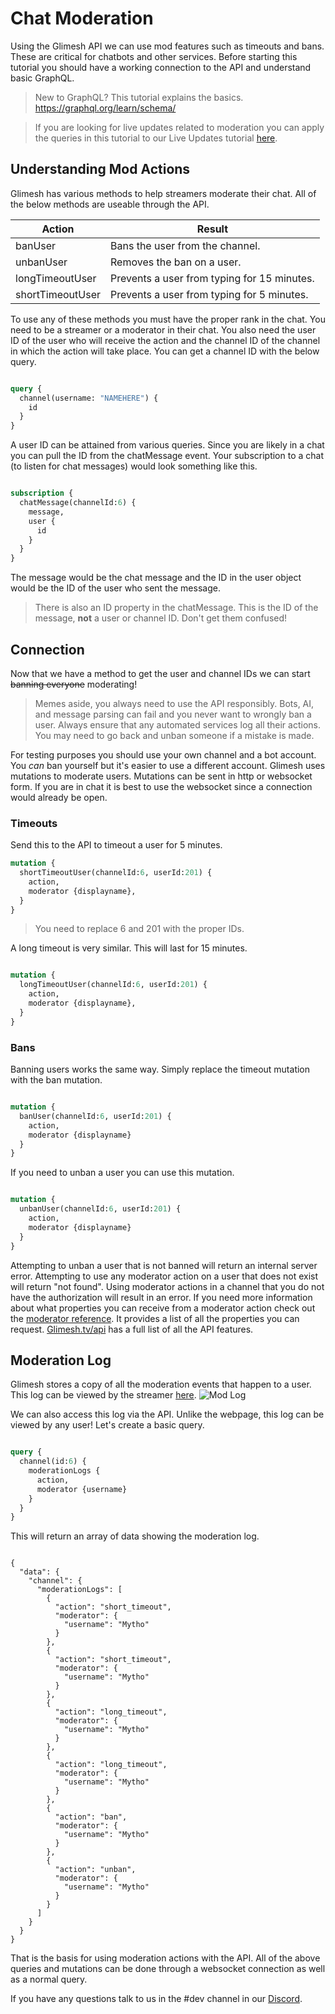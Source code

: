 # Chat Moderation
  
Using the Glimesh API we can use mod features such as timeouts and bans. These are critical for chatbots and other services. Before starting this tutorial you should have a working connection to the API and understand basic GraphQL.

> New to GraphQL? This tutorial explains the basics. https://graphql.org/learn/schema/

> If you are looking for live updates related to moderation you can apply the queries in this tutorial to our Live Updates tutorial [here](/api-docs/docs/api/live-updates/channels).

 
## Understanding Mod Actions

Glimesh has various methods to help streamers moderate their chat. All of the below methods are useable through the API.

|Action|Result |
|--|--|
| banUser | Bans the user from the channel. |
| unbanUser | Removes the ban on a user. |
| longTimeoutUser | Prevents a user from typing for 15 minutes. |
| shortTimeoutUser | Prevents a user from typing for 5 minutes. |

To use any of these methods you must have the proper rank in the chat. You need to be a streamer or a moderator in their chat. You also need the user ID of the user who will receive the action and the channel ID of the channel in which the action will take place.  You can get a channel ID with the below query.

```GraphQL

query {
  channel(username: "NAMEHERE") {
    id
  }
}

```
A user ID can be attained from various queries. Since you are likely in a chat you can pull the ID from the chatMessage event. Your subscription to a chat (to listen for chat messages) would look something like this.
```GraphQL

subscription {
  chatMessage(channelId:6) {
    message,
    user {
      id
    }
  }
}

```
The message would be the chat message and the ID in the user object would be the ID of the user who sent the message. 

> There is also an ID property in the chatMessage. This is the ID of the message, **not** a user or channel ID. Don't get them confused!

## Connection

Now that we have a method to get the user and channel IDs we can start <del>banning everyone</del> moderating!

> Memes aside, you always need to use the API responsibly. Bots, AI, and message parsing can fail and you never want to wrongly ban a user. Always ensure that any automated services log all their actions. You may need to go back and unban someone if a mistake is made.

For testing purposes you should use your own channel and a bot account. You *can* ban yourself but it's easier to use a different account. Glimesh uses mutations to moderate users. Mutations can be sent in http or websocket form. If you are in chat it is best to use the websocket since a connection would already be open. 

### Timeouts

Send this to the API to timeout a user for 5 minutes.


```Graphql
mutation {
  shortTimeoutUser(channelId:6, userId:201) {
    action,
    moderator {displayname},
  }
}
```
> You need to replace 6 and 201 with the proper IDs.

A long timeout is very similar. This will last for 15 minutes.

```graphql

mutation {
  longTimeoutUser(channelId:6, userId:201) {
    action,
    moderator {displayname},
  }
}

```

### Bans

Banning users works the same way. Simply replace the timeout mutation with the ban mutation.

```graphql

mutation {
  banUser(channelId:6, userId:201) {
    action,
    moderator {displayname}
  }
}

```

If you need to unban a user you can use this mutation.

```graphql

mutation {
  unbanUser(channelId:6, userId:201) {
    action,
    moderator {displayname}
  }
}

```

Attempting to unban a user that is not banned will return an internal server error. Attempting to use any moderator action on a user that does not exist will return "not found". Using moderator actions in a channel that you do not have the authorization will result in an error. If you need more information about what properties you can receive from a moderator action check out the [moderator reference](/api-docs/docs/reference/mod/). It provides a list of all the properties you can request. [Glimesh.tv/api](https://glimesh.tv/api) has a full list of all the API features.

## Moderation Log

Glimesh stores a copy of all the moderation events that happen to a user.  This log can be viewed by the streamer [here](https://glimesh.tv/users/settings/channel/mods).
![Mod Log](https://i.imgur.com/zy3yhhy.png)

We can also access this log via the API. Unlike the webpage, this log can be viewed by any user! Let's create a basic query. 
```graphql

query {
  channel(id:6) {
    moderationLogs {
      action,
      moderator {username}
    }
  }
}

```
This will return an array of data showing the moderation log. 

```JS

{
  "data": {
    "channel": {
      "moderationLogs": [
        {
          "action": "short_timeout",
          "moderator": {
            "username": "Mytho"
          }
        },
        {
          "action": "short_timeout",
          "moderator": {
            "username": "Mytho"
          }
        },
        {
          "action": "long_timeout",
          "moderator": {
            "username": "Mytho"
          }
        },
        {
          "action": "long_timeout",
          "moderator": {
            "username": "Mytho"
          }
        },
        {
          "action": "ban",
          "moderator": {
            "username": "Mytho"
          }
        },
        {
          "action": "unban",
          "moderator": {
            "username": "Mytho"
          }
        }
      ]
    }
  }
}

```

That is the basis for using moderation actions with the API. All of the above queries and mutations can be done through a websocket connection as well as a normal query. 

If you have any questions talk to us in the #dev channel in our [Discord](https://discord.gg/Glimesh).